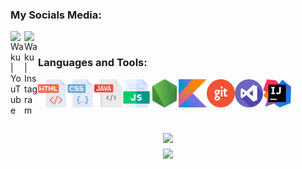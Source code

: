 
### My Socials Media:

[<img align="left" alt="Waku | YouTube" width="22px" src="https://cdn.jsdelivr.net/npm/simple-icons@v3/icons/youtube.svg" />][youtube]
[<img align="left" alt="Waku | Instagram" width="22px" src="https://cdn.jsdelivr.net/npm/simple-icons@v3/icons/instagram.svg" />][instagram]

<br />

### Languages and Tools:

<img align="left" alt="HTML" width="45px" src="https://github.com/maxencedorizon/maxencedorizon/blob/main/imgs/html.png?raw=true" />
<img align="left" alt="CSS" width="45px" src="https://github.com/maxencedorizon/maxencedorizon/blob/main/imgs/css.png?raw=true" />
<img align="left" alt="JAVA" width="45px" src="https://github.com/maxencedorizon/maxencedorizon/blob/main/imgs/java.png?raw=true" />
<img align="left" alt="JS" width="45px" src="https://github.com/maxencedorizon/maxencedorizon/blob/main/imgs/js.png?raw=true" />
<img align="left" alt="NODEJS" width="45px" src="https://github.com/maxencedorizon/maxencedorizon/blob/main/imgs/node-js.png" />
<img align="left" alt="KOTLIN" width="45px" src="https://github.com/maxencedorizon/maxencedorizon/blob/main/imgs/Kotlin_Icon.svg.png?raw=true" />
<img align="left" alt="GIT" width="45px" src="https://github.com/maxencedorizon/maxencedorizon/blob/main/imgs/git.png?raw=true" />
<img align="left" alt="VSCODE" width="45px" src="https://github.com/maxencedorizon/maxencedorizon/blob/main/imgs/visual-studio.png?raw=true" />
<img align="left" alt="INTELLIJ" width="45px" src="https://raw.githubusercontent.com/maxencedorizon/maxencedorizon/main/imgs/IntelliJ_IDEA_Icon.svg.png" />

<br /><br /><br />

<h2 align="center">
  <a href="https://github.com/maxencedorizon">
    <img align="center" src="https://github-readme-stats.vercel.app/api/?username=maxencedorizon&show_icons=true&theme=onedark">
  </a>
  <br>
  <a href="https://github.com/maxencedorizon">
    <img align="center" src="https://github-readme-stats.vercel.app/api/top-langs/?username=maxencedorizon&layout=compact&theme=onedark">
  </a>
</h2>

<br /><br /><br />



[youtube]: https://www.youtube.com/channel/UCRvpeMTrKoeyNn89-lh3iBg
[instagram]: https://www.instagram.com/maxou_kcdq/
[vscode]: https://code.visualstudio.com/
[website]: https://wakusay.fr/
